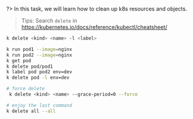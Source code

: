 ?> In this task, we will learn how to clean up k8s resources and objects.

> Tips: Search `delete` in https://kubernetes.io/docs/reference/kubectl/cheatsheet/

```bash
k delete <kind> <name> -l <label>

k run pod1 --image=nginx
k run pod2 --image=nginx
k get pod
k delete pod/pod1
k label pod pod2 env=dev
k delete pod -l env=dev

# force delete
 k delete <kind> <name> --grace-period=0 --force

# enjoy the last command
k delete all --all
```
